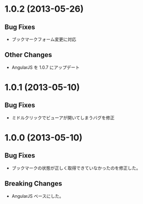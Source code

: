 1.0.2 (2013-05-26)
==========================
## Bug Fixes
* ブックマークフォーム変更に対応

## Other Changes
* AngularJS を 1.0.7 にアップデート



1.0.1 (2013-05-10)
==========================
## Bug Fixes
* ミドルクリックでビューアが開いてしまうバグを修正



1.0.0 (2013-05-10)
==========================
## Bug Fixes
* ブックマークの状態が正しく取得できていなかったのを修正した。
## Breaking Changes
* AngularJS ベースにした。
